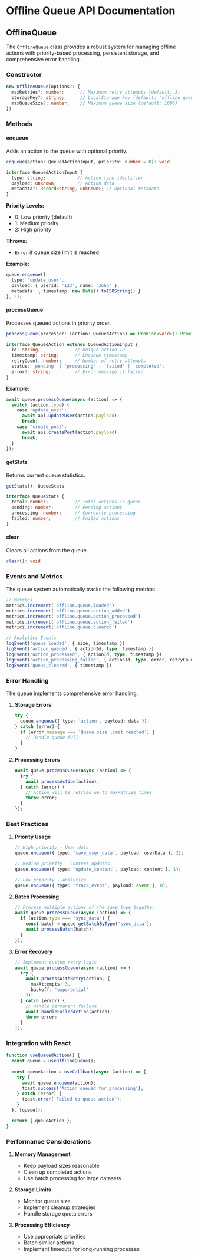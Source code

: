 # Offline Queue API Documentation

## OfflineQueue

The `OfflineQueue` class provides a robust system for managing offline actions with priority-based processing, persistent storage, and comprehensive error handling.

### Constructor

```typescript
new OfflineQueue(options?: {
  maxRetries?: number;      // Maximum retry attempts (default: 3)
  storageKey?: string;      // LocalStorage key (default: 'offline_queue')
  maxQueueSize?: number;    // Maximum queue size (default: 1000)
})
```

### Methods

#### enqueue

Adds an action to the queue with optional priority.

```typescript
enqueue(action: QueuedActionInput, priority: number = 0): void

interface QueuedActionInput {
  type: string;            // Action type identifier
  payload: unknown;        // Action data
  metadata?: Record<string, unknown>; // Optional metadata
}
```

**Priority Levels:**
- 0: Low priority (default)
- 1: Medium priority
- 2: High priority

**Throws:**
- `Error` if queue size limit is reached

**Example:**
```typescript
queue.enqueue({
  type: 'update_user',
  payload: { userId: '123', name: 'John' },
  metadata: { timestamp: new Date().toISOString() }
}, 2);
```

#### processQueue

Processes queued actions in priority order.

```typescript
processQueue(processor: (action: QueuedAction) => Promise<void>): Promise<void>

interface QueuedAction extends QueuedActionInput {
  id: string;             // Unique action ID
  timestamp: string;      // Enqueue timestamp
  retryCount: number;     // Number of retry attempts
  status: 'pending' | 'processing' | 'failed' | 'completed';
  error?: string;         // Error message if failed
}
```

**Example:**
```typescript
await queue.processQueue(async (action) => {
  switch (action.type) {
    case 'update_user':
      await api.updateUser(action.payload);
      break;
    case 'create_post':
      await api.createPost(action.payload);
      break;
  }
});
```

#### getStats

Returns current queue statistics.

```typescript
getStats(): QueueStats

interface QueueStats {
  total: number;          // Total actions in queue
  pending: number;        // Pending actions
  processing: number;     // Currently processing
  failed: number;         // Failed actions
}
```

#### clear

Clears all actions from the queue.

```typescript
clear(): void
```

### Events and Metrics

The queue system automatically tracks the following metrics:

```typescript
// Metrics
metrics.increment('offline.queue.loaded')
metrics.increment('offline.queue.action_added')
metrics.increment('offline.queue.action_processed')
metrics.increment('offline.queue.action_failed')
metrics.increment('offline.queue.cleared')

// Analytics Events
logEvent('queue_loaded', { size, timestamp })
logEvent('action_queued', { actionId, type, timestamp })
logEvent('action_processed', { actionId, type, timestamp })
logEvent('action_processing_failed', { actionId, type, error, retryCount })
logEvent('queue_cleared', { timestamp })
```

### Error Handling

The queue implements comprehensive error handling:

1. **Storage Errors**
   ```typescript
   try {
     queue.enqueue({ type: 'action', payload: data });
   } catch (error) {
     if (error.message === 'Queue size limit reached') {
       // Handle queue full
     }
   }
   ```

2. **Processing Errors**
   ```typescript
   await queue.processQueue(async (action) => {
     try {
       await processAction(action);
     } catch (error) {
       // Action will be retried up to maxRetries times
       throw error;
     }
   });
   ```

### Best Practices

1. **Priority Usage**
   ```typescript
   // High priority - User data
   queue.enqueue({ type: 'save_user_data', payload: userData }, 2);
   
   // Medium priority - Content updates
   queue.enqueue({ type: 'update_content', payload: content }, 1);
   
   // Low priority - Analytics
   queue.enqueue({ type: 'track_event', payload: event }, 0);
   ```

2. **Batch Processing**
   ```typescript
   // Process multiple actions of the same type together
   await queue.processQueue(async (action) => {
     if (action.type === 'sync_data') {
       const batch = queue.getBatchByType('sync_data');
       await processBatch(batch);
     }
   });
   ```

3. **Error Recovery**
   ```typescript
   // Implement custom retry logic
   await queue.processQueue(async (action) => {
     try {
       await processWithRetry(action, {
         maxAttempts: 3,
         backoff: 'exponential'
       });
     } catch (error) {
       // Handle permanent failure
       await handleFailedAction(action);
       throw error;
     }
   });
   ```

### Integration with React

```typescript
function useQueuedAction() {
  const queue = useOfflineQueue();
  
  const queueAction = useCallback(async (action) => {
    try {
      await queue.enqueue(action);
      toast.success('Action queued for processing');
    } catch (error) {
      toast.error('Failed to queue action');
    }
  }, [queue]);

  return { queueAction };
}
```

### Performance Considerations

1. **Memory Management**
   - Keep payload sizes reasonable
   - Clean up completed actions
   - Use batch processing for large datasets

2. **Storage Limits**
   - Monitor queue size
   - Implement cleanup strategies
   - Handle storage quota errors

3. **Processing Efficiency**
   - Use appropriate priorities
   - Batch similar actions
   - Implement timeouts for long-running processes
